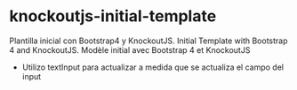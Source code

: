 # knockoutjs-initial-template
Plantilla inicial con Bootstrap4 y KnockoutJS. Initial Template with Bootstrap 4 and KnockoutJS. Modèle initial avec Bootstrap 4 et KnockoutJS
- Utilizo textInput para actualizar a medida que se actualiza el campo del input
